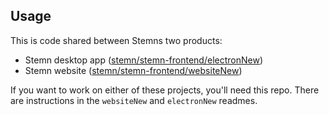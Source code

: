 ## Usage

This is code shared between Stemns two products:

* Stemn desktop app ([stemn/stemn-frontend/electronNew](https://github.com/stemn/stemn-frontend/tree/master/electronNew)) 
* Stemn website ([stemn/stemn-frontend/websiteNew](https://github.com/stemn/stemn-frontend/tree/master/websiteNew))

If you want to work on either of these projects, you'll need this repo. There are instructions in the `websiteNew` and `electronNew` readmes.
